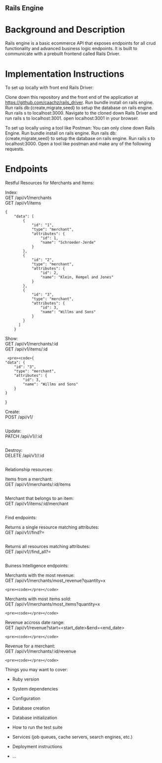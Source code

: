 ## Rails Engine

# Background and Description
Rails engine is a basic ecommerce API that exposes endpoints for all crud functionality and advanced business logic endpoints. It is built to communicate with a prebuilt frontend called Rails Driver.

# Implementation Instructions
To set up locally with front end Rails Driver:

Clone down this repository and the front end of the application at https://github.com/caachz/rails_driver.
Run bundle install on rails engine.
Run rails db:{create,migrate,seed} to setup the database on rails engine.
Run rails s to localhost:3000.
Navigate to the cloned down Rails Driver and run rails s to localhost:3001.
open localhost:3001 in your browser.

To set up locally using a tool like Postman:
You can only clone down Rails Engine.
Run bundle install on rails engine.
Run rails db:{create,migrate,seed} to setup the database on rails engine.
Run rails s to localhost:3000.
Open a tool like postman and make any of the following requests.

# Endpoints

Restful Resources for Merchants and Items: 
  
  Index: <br />
    GET /api/v1/merchants<br />
    GET /api/v1/items<br />
  
  <pre><code>{ 
    "data": [
        {
            "id": "1",
            "type": "merchant",
            "attributes": {
                "id": 1,
                "name": "Schroeder-Jerde"
            }
        },
        {
            "id": "2",
            "type": "merchant",
            "attributes": {
                "id": 2,
                "name": "Klein, Rempel and Jones"
            }
        },
        {
            "id": "3",
            "type": "merchant",
            "attributes": {
                "id": 3,
                "name": "Willms and Sons"
            }
        }
      ]
    }</pre></code>
  
  Show: <br />
    GET /api/v1/merchants/:id<br />
    GET /api/v1/items/:id<br />
    
     <pre><code>{
    "data": {
        "id": "3",
        "type": "merchant",
        "attributes": {
            "id": 3,
            "name": "Willms and Sons"
        }
    }
}</pre></code>
  
  Create: <br />
    POST /api/v1/<resource><br />
  
  <pre><code></pre></code>
  
  Update: <br />
    PATCH /api/v1/<resource>/:id<br />
  
  <pre><code></pre></code>
  
  Destroy: <br />
    DELETE /api/v1/<resource>/:id<br />
  
  <pre><code></pre></code>
  
 Relationship resources:<br />
 
  Items from a merchant:<br />
   GET /api/v1/merchants/:id/items<br />
   
   <pre><code></pre></code>
   
  Merchant that belongs to an item:<br />
   GET /api/v1/items/:id/merchant<br />
   
   <pre><code></pre></code>

Find endpoints: <br />

  Returns a single resource matching attributes:<br />
    GET /api/v1/<resource>/find?<attribute>=<value><br />
  
  <pre><code></pre></code>
  
  Returns all resources matching attributes:<br />
    GET /api/v1/<resource>/find_all?<attribute>=<value><br />
  
  <pre><code></pre></code>
  
 Buiness Intelligence endpoints:<br />
 
  Merchants with the most revenue: <br />
    GET /api/v1/merchants/most_revenue?quantity=x<br />
    
    <pre><code></pre></code>
    
  Merchants with most items sold:<br />
    GET /api/v1/merchants/most_items?quantity=x<br />
    
    <pre><code></pre></code>
    
  Revenue accross date range: <br />
    GET /api/v1/revenue?start=<start_date>&end=<end_date><br />
    
    <pre><code></pre></code>
    
  Revenue for a merchant: <br />
    GET /api/v1/merchants/:id/revenue<br />
    
    <pre><code></pre></code>
  
  
  
Things you may want to cover:

* Ruby version

* System dependencies

* Configuration

* Database creation

* Database initialization

* How to run the test suite

* Services (job queues, cache servers, search engines, etc.)

* Deployment instructions

* ...
